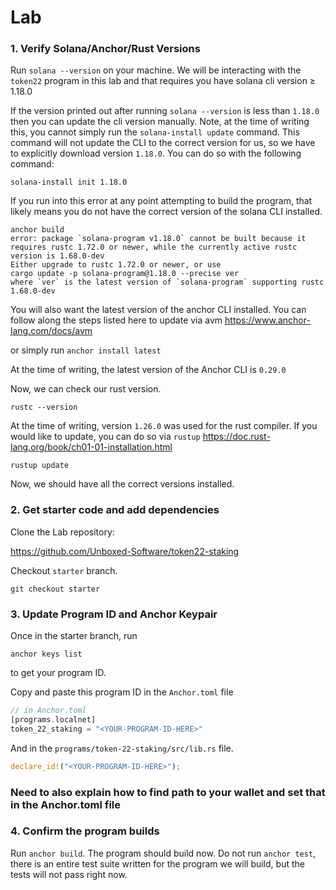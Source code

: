 # Lab

### 1. Verify Solana/Anchor/Rust Versions

Run `solana --version` on your machine. We will be interacting with the `token22` program in this lab and that requires you have solana cli version ≥ 1.18.0

If the version printed out after running `solana --version` is less than `1.18.0` then you can update the cli version manually. Note, at the time of writing this, you cannot simply run the `solana-install update` command. This command will not update the CLI to the correct version for us, so we have to explicitly download version `1.18.0`. You can do so with the following command:

`solana-install init 1.18.0`

If you run into this error at any point attempting to build the program, that likely means you do not have the correct version of the solana CLI installed.

```
anchor build
error: package `solana-program v1.18.0` cannot be built because it requires rustc 1.72.0 or newer, while the currently active rustc version is 1.68.0-dev
Either upgrade to rustc 1.72.0 or newer, or use
cargo update -p solana-program@1.18.0 --precise ver
where `ver` is the latest version of `solana-program` supporting rustc 1.68.0-dev
```

You will also want the latest version of the anchor CLI installed. You can follow along the steps listed here to update via avm https://www.anchor-lang.com/docs/avm

or simply run
`anchor install latest`

At the time of writing, the latest version of the Anchor CLI is `0.29.0`

Now, we can check our rust version.

`rustc --version`

At the time of writing, version `1.26.0` was used for the rust compiler. If you would like to update, you can do so via `rustup`
https://doc.rust-lang.org/book/ch01-01-installation.html

`rustup update`

Now, we should have all the correct versions installed.

### 2. Get starter code and add dependencies
Clone the Lab repository:

https://github.com/Unboxed-Software/token22-staking

Checkout `starter` branch.

`git checkout starter`

### 3. Update Program ID and Anchor Keypair

Once in the starter branch, run

`anchor keys list`

to get your program ID.

Copy and paste this program ID in the `Anchor.toml` file

```rust
// in Anchor.toml
[programs.localnet]
token_22_staking = "<YOUR-PROGRAM-ID-HERE>"
```

And in the `programs/token-22-staking/src/lib.rs` file.

```rust
declare_id!("<YOUR-PROGRAM-ID-HERE>");
```

### Need to also explain how to find path to your wallet and set that in the Anchor.toml file

### 4. Confirm the program builds

Run `anchor build`. The program should build now. Do not run `anchor test`, there is an entire test suite written for the program we will build, but the tests will not pass right now.